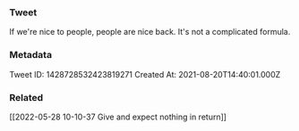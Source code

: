 ### Tweet
If we're nice to people, people are nice back. It's not a complicated formula.

### Metadata
Tweet ID: 1428728532423819271
Created At: 2021-08-20T14:40:01.000Z

### Related
[[2022-05-28 10-10-37 Give and expect nothing in return]]

